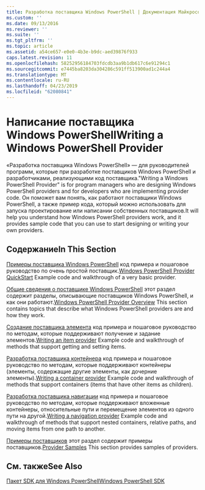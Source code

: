 ```yaml
---
title: Разработка поставщика Windows PowerShell | Документация Майкрософт
ms.custom: ''
ms.date: 09/13/2016
ms.reviewer: ''
ms.suite: ''
ms.tgt_pltfrm: ''
ms.topic: article
ms.assetid: a54ce657-e0e0-4b3e-b9dc-aed39876f933
caps.latest.revision: 11
ms.openlocfilehash: 58252956184703fdcdb3aa9b1db617c6e91294c1
ms.sourcegitcommit: e7445ba8203da304286c591ff513900ad1c244a4
ms.translationtype: MT
ms.contentlocale: ru-RU
ms.lasthandoff: 04/23/2019
ms.locfileid: "62080841"
---
```

# <a name="writing-a-windows-powershell-provider"></a><span data-ttu-id="22c02-102">Написание поставщика Windows PowerShell</span><span class="sxs-lookup"><span data-stu-id="22c02-102">Writing a Windows PowerShell Provider</span></span>

<span data-ttu-id="22c02-103">«Разработка поставщика Windows PowerShell» — для руководителей программ, которые при разработке поставщиков Windows PowerShell и разработчиками, реализующими код поставщика.</span><span class="sxs-lookup"><span data-stu-id="22c02-103">"Writing a Windows PowerShell Provider" is for program managers who are designing Windows PowerShell providers and for developers who are implementing provider code.</span></span> <span data-ttu-id="22c02-104">Он поможет вам понять, как работают поставщики Windows PowerShell, а также пример кода, который можно использовать для запуска проектирование или написании собственных поставщиков.</span><span class="sxs-lookup"><span data-stu-id="22c02-104">It will help you understand how Windows PowerShell providers work, and it provides sample code that you can use to start designing or writing your own providers.</span></span>

## <a name="in-this-section"></a><span data-ttu-id="22c02-105">Содержание</span><span class="sxs-lookup"><span data-stu-id="22c02-105">In This Section</span></span>

<span data-ttu-id="22c02-106">[Примеры поставщика Windows PowerShell](./windows-powershell-provider-quickstart.md) код примера и пошаговое руководство по очень простой поставщик.</span><span class="sxs-lookup"><span data-stu-id="22c02-106">[Windows PowerShell Provider QuickStart](./windows-powershell-provider-quickstart.md) Example code and walkthrough of a very basic provider.</span></span>

<span data-ttu-id="22c02-107">[Общие сведения о поставщике Windows PowerShell](./windows-powershell-provider-overview.md) этот раздел содержит разделы, описывающие поставщиков Windows PowerShell, и как они работают.</span><span class="sxs-lookup"><span data-stu-id="22c02-107">[Windows PowerShell Provider Overview](./windows-powershell-provider-overview.md) This section contains topics that describe what Windows PowerShell providers are and how they work.</span></span>

<span data-ttu-id="22c02-108">[Создание поставщика элемента](./writing-an-item-provider.md) код примера и пошаговое руководство по методам, которые поддерживают получение и задание элементов.</span><span class="sxs-lookup"><span data-stu-id="22c02-108">[Writing an item provider](./writing-an-item-provider.md) Example code and walkthrough of methods that support getting and setting items.</span></span>

<span data-ttu-id="22c02-109">[Разработка поставщика контейнера](./writing-a-container-provider.md) код примера и пошаговое руководство по методам, которые поддерживают контейнеры (элементы, содержащие другие элементы, как дочерние элементы).</span><span class="sxs-lookup"><span data-stu-id="22c02-109">[Writing a container provider](./writing-a-container-provider.md) Example code and walkthrough of methods that support containers (items that have other items as children).</span></span>

<span data-ttu-id="22c02-110">[Разработка поставщика навигации](./writing-a-navigation-provider.md) код примера и пошаговое руководство по методам, которые поддерживают вложенные контейнеры, относительные пути и перемещение элементов из одного пути на другой.</span><span class="sxs-lookup"><span data-stu-id="22c02-110">[Writing a navigation provider](./writing-a-navigation-provider.md) Example code and walkthrough of methods that support nested containers, relative paths, and moving items from one path to another.</span></span>

<span data-ttu-id="22c02-111">[Примеры поставщиков](./provider-samples.md) этот раздел содержит примеры поставщиков.</span><span class="sxs-lookup"><span data-stu-id="22c02-111">[Provider Samples](./provider-samples.md) This section provides samples of providers.</span></span>

## <a name="see-also"></a><span data-ttu-id="22c02-112">См. также</span><span class="sxs-lookup"><span data-stu-id="22c02-112">See Also</span></span>

[<span data-ttu-id="22c02-113">Пакет SDK для Windows PowerShell</span><span class="sxs-lookup"><span data-stu-id="22c02-113">Windows PowerShell SDK</span></span>](../windows-powershell-reference.md)